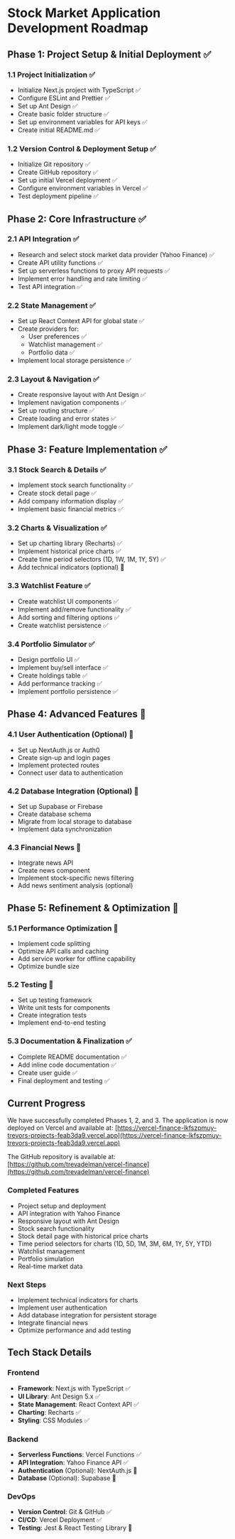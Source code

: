 # Stock Market Application Development Roadmap

## Phase 1: Project Setup & Initial Deployment ✅

### 1.1 Project Initialization ✅
- Initialize Next.js project with TypeScript ✅
- Configure ESLint and Prettier ✅
- Set up Ant Design ✅
- Create basic folder structure ✅
- Set up environment variables for API keys ✅
- Create initial README.md ✅

### 1.2 Version Control & Deployment Setup ✅
- Initialize Git repository ✅
- Create GitHub repository ✅
- Set up initial Vercel deployment ✅
- Configure environment variables in Vercel ✅
- Test deployment pipeline ✅

## Phase 2: Core Infrastructure ✅

### 2.1 API Integration ✅
- Research and select stock market data provider (Yahoo Finance) ✅
- Create API utility functions ✅
- Set up serverless functions to proxy API requests ✅
- Implement error handling and rate limiting ✅
- Test API integration ✅

### 2.2 State Management ✅
- Set up React Context API for global state ✅
- Create providers for:
  - User preferences ✅
  - Watchlist management ✅
  - Portfolio data ✅
- Implement local storage persistence ✅

### 2.3 Layout & Navigation ✅
- Create responsive layout with Ant Design ✅
- Implement navigation components ✅
- Set up routing structure ✅
- Create loading and error states ✅
- Implement dark/light mode toggle ✅

## Phase 3: Feature Implementation ✅

### 3.1 Stock Search & Details ✅
- Implement stock search functionality ✅
- Create stock detail page ✅
- Add company information display ✅
- Implement basic financial metrics ✅

### 3.2 Charts & Visualization ✅
- Set up charting library (Recharts) ✅
- Implement historical price charts ✅
- Create time period selectors (1D, 1W, 1M, 1Y, 5Y) ✅
- Add technical indicators (optional) 🔄

### 3.3 Watchlist Feature ✅
- Create watchlist UI components ✅
- Implement add/remove functionality ✅
- Add sorting and filtering options ✅
- Create watchlist persistence ✅

### 3.4 Portfolio Simulator ✅
- Design portfolio UI ✅
- Implement buy/sell interface ✅
- Create holdings table ✅
- Add performance tracking ✅
- Implement portfolio persistence ✅

## Phase 4: Advanced Features 🔄

### 4.1 User Authentication (Optional) 🔄
- Set up NextAuth.js or Auth0
- Create sign-up and login pages
- Implement protected routes
- Connect user data to authentication

### 4.2 Database Integration (Optional) 🔄
- Set up Supabase or Firebase
- Create database schema
- Migrate from local storage to database
- Implement data synchronization

### 4.3 Financial News 🔄
- Integrate news API
- Create news component
- Implement stock-specific news filtering
- Add news sentiment analysis (optional)

## Phase 5: Refinement & Optimization 🔄

### 5.1 Performance Optimization 🔄
- Implement code splitting
- Optimize API calls and caching
- Add service worker for offline capability
- Optimize bundle size

### 5.2 Testing 🔄
- Set up testing framework
- Write unit tests for components
- Create integration tests
- Implement end-to-end testing

### 5.3 Documentation & Finalization ✅
- Complete README documentation ✅
- Add inline code documentation ✅
- Create user guide ✅
- Final deployment and testing ✅

## Current Progress

We have successfully completed Phases 1, 2, and 3. The application is now deployed on Vercel and available at:
[https://vercel-finance-lkfszpmuy-trevors-projects-feab3da9.vercel.app](https://vercel-finance-lkfszpmuy-trevors-projects-feab3da9.vercel.app)

The GitHub repository is available at:
[https://github.com/trevadelman/vercel-finance](https://github.com/trevadelman/vercel-finance)

### Completed Features
- Project setup and deployment
- API integration with Yahoo Finance
- Responsive layout with Ant Design
- Stock search functionality
- Stock detail page with historical price charts
- Time period selectors for charts (1D, 5D, 1M, 3M, 6M, 1Y, 5Y, YTD)
- Watchlist management
- Portfolio simulation
- Real-time market data

### Next Steps
- Implement technical indicators for charts
- Implement user authentication
- Add database integration for persistent storage
- Integrate financial news
- Optimize performance and add testing

## Tech Stack Details

### Frontend
- **Framework**: Next.js with TypeScript ✅
- **UI Library**: Ant Design 5.x ✅
- **State Management**: React Context API ✅
- **Charting**: Recharts ✅
- **Styling**: CSS Modules ✅

### Backend
- **Serverless Functions**: Vercel Functions ✅
- **API Integration**: Yahoo Finance API ✅
- **Authentication** (Optional): NextAuth.js 🔄
- **Database** (Optional): Supabase 🔄

### DevOps
- **Version Control**: Git & GitHub ✅
- **CI/CD**: Vercel Deployment ✅
- **Testing**: Jest & React Testing Library 🔄
